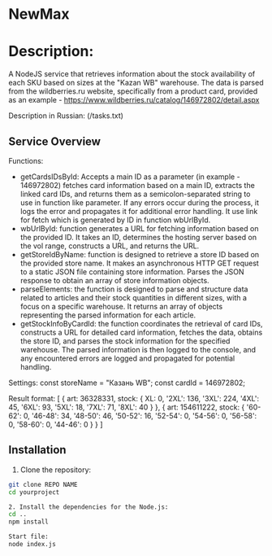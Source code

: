 # NewMax

# Description: 
A NodeJS service that retrieves information about the stock availability of each SKU based on sizes at the "Kazan WB" warehouse. The data is parsed from the wildberries.ru website, specifically from a product card, provided as an example - https://www.wildberries.ru/catalog/146972802/detail.aspx

Description in Russian: (/tasks.txt)

## Service Overview

Functions:

- getCardsIDsById: Accepts a main ID as a parameter (in example - 146972802) fetches card information based on a main ID, extracts the linked card IDs, and returns them as a semicolon-separated string to use in function like parameter. If any errors occur during the process, it logs the error and propagates it for additional error handling. It use link for fetch which is generated by ID in function wbUrlById.
- wbUrlById:  function generates a URL for fetching information based on the provided ID. It takes an ID, determines the hosting server based on the vol range, constructs a URL, and returns the URL.
- getStoreIdByName: function is designed to retrieve a store ID based on the provided store name. It makes an asynchronous HTTP GET request to a static JSON file containing store information. Parses the JSON response to obtain an array of store information objects. 
- parseElements: the function is designed to parse and structure data related to articles and their stock quantities in different sizes, with a focus on a specific warehouse. It returns an array of objects representing the parsed information for each article.
- getStockInfoByCardId: the function coordinates the retrieval of card IDs, constructs a URL for detailed card information, fetches the data, obtains the store ID, and parses the stock information for the specified warehouse. The parsed information is then logged to the console, and any encountered errors are logged and propagated for potential handling.


Settings:
const storeName = "Казань WB";
const cardId = 146972802;

Result format:
  [
    {
    art: 36328331,
    stock: {
      XL: 0,
      '2XL': 136,
      '3XL': 224,
      '4XL': 45,
      '6XL': 93,
      '5XL': 18,
      '7XL': 71,
      '8XL': 40
    }
  },
  {
    art: 154611222,
    stock: {
      '60-62': 0,
      '46-48': 34,
      '48-50': 46,
      '50-52': 16,
      '52-54': 0,
      '54-56': 0,
      '56-58': 0,
      '58-60': 0,
      '44-46': 0
    }
  }
]


## Installation
   
1. Clone the repository:

```bash
git clone REPO NAME
cd yourproject

2. Install the dependencies for the Node.js:
cd ..
npm install

Start file:
node index.js


